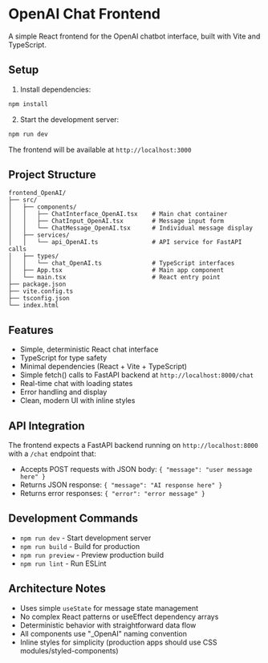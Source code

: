 # OpenAI Chat Frontend

A simple React frontend for the OpenAI chatbot interface, built with Vite and TypeScript.

## Setup

1. Install dependencies:
```bash
npm install
```

2. Start the development server:
```bash
npm run dev
```

The frontend will be available at `http://localhost:3000`

## Project Structure

```
frontend_OpenAI/
├── src/
│   ├── components/
│   │   ├── ChatInterface_OpenAI.tsx    # Main chat container
│   │   ├── ChatInput_OpenAI.tsx        # Message input form
│   │   └── ChatMessage_OpenAI.tsx      # Individual message display
│   ├── services/
│   │   └── api_OpenAI.ts               # API service for FastAPI calls
│   ├── types/
│   │   └── chat_OpenAI.ts              # TypeScript interfaces
│   ├── App.tsx                         # Main app component
│   └── main.tsx                        # React entry point
├── package.json
├── vite.config.ts
├── tsconfig.json
└── index.html
```

## Features

- Simple, deterministic React chat interface
- TypeScript for type safety
- Minimal dependencies (React + Vite + TypeScript)
- Simple fetch() calls to FastAPI backend at `http://localhost:8000/chat`
- Real-time chat with loading states
- Error handling and display
- Clean, modern UI with inline styles

## API Integration

The frontend expects a FastAPI backend running on `http://localhost:8000` with a `/chat` endpoint that:

- Accepts POST requests with JSON body: `{ "message": "user message here" }`
- Returns JSON response: `{ "message": "AI response here" }`
- Returns error responses: `{ "error": "error message" }`

## Development Commands

- `npm run dev` - Start development server
- `npm run build` - Build for production  
- `npm run preview` - Preview production build
- `npm run lint` - Run ESLint

## Architecture Notes

- Uses simple `useState` for message state management
- No complex React patterns or useEffect dependency arrays
- Deterministic behavior with straightforward data flow
- All components use "_OpenAI" naming convention
- Inline styles for simplicity (production apps should use CSS modules/styled-components)